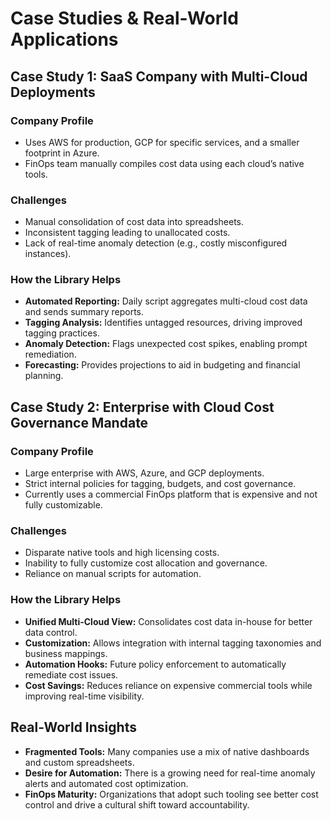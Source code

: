 # Case Studies & Real-World Applications

## Case Study 1: SaaS Company with Multi-Cloud Deployments

### Company Profile
- Uses AWS for production, GCP for specific services, and a smaller footprint in Azure.
- FinOps team manually compiles cost data using each cloud’s native tools.

### Challenges
- Manual consolidation of cost data into spreadsheets.
- Inconsistent tagging leading to unallocated costs.
- Lack of real-time anomaly detection (e.g., costly misconfigured instances).

### How the Library Helps
- **Automated Reporting:** Daily script aggregates multi-cloud cost data and sends summary reports.
- **Tagging Analysis:** Identifies untagged resources, driving improved tagging practices.
- **Anomaly Detection:** Flags unexpected cost spikes, enabling prompt remediation.
- **Forecasting:** Provides projections to aid in budgeting and financial planning.

## Case Study 2: Enterprise with Cloud Cost Governance Mandate

### Company Profile
- Large enterprise with AWS, Azure, and GCP deployments.
- Strict internal policies for tagging, budgets, and cost governance.
- Currently uses a commercial FinOps platform that is expensive and not fully customizable.

### Challenges
- Disparate native tools and high licensing costs.
- Inability to fully customize cost allocation and governance.
- Reliance on manual scripts for automation.

### How the Library Helps
- **Unified Multi-Cloud View:** Consolidates cost data in-house for better data control.
- **Customization:** Allows integration with internal tagging taxonomies and business mappings.
- **Automation Hooks:** Future policy enforcement to automatically remediate cost issues.
- **Cost Savings:** Reduces reliance on expensive commercial tools while improving real-time visibility.

## Real-World Insights

- **Fragmented Tools:** Many companies use a mix of native dashboards and custom spreadsheets.
- **Desire for Automation:** There is a growing need for real-time anomaly alerts and automated cost optimization.
- **FinOps Maturity:** Organizations that adopt such tooling see better cost control and drive a cultural shift toward accountability.
